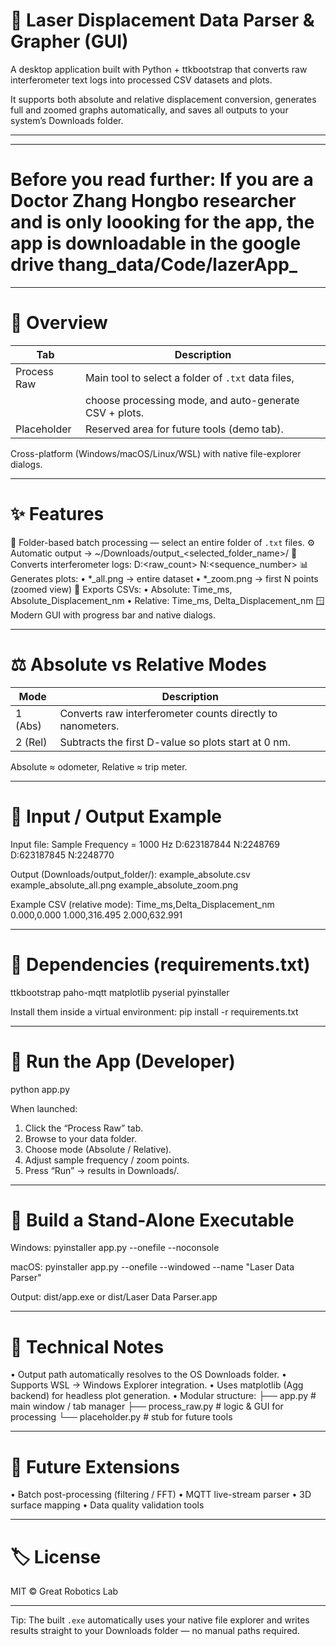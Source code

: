 # 🔬 Laser Displacement Data Parser & Grapher (GUI)

A desktop application built with Python + ttkbootstrap that converts raw interferometer
text logs into processed CSV datasets and plots.

It supports both absolute and relative displacement conversion, generates full and zoomed
graphs automatically, and saves all outputs to your system’s Downloads folder.

------------------------------------------------------------------------------------------
*******************
# Before you read further: If you are a Doctor Zhang Hongbo researcher and is only loooking for the app, the app is downloadable in the google drive thang_data/Code/lazerApp_
*******************
# 🧭 Overview

Tab                     | Description
------------------------ | -----------------------------------------------
Process Raw              | Main tool to select a folder of `.txt` data files,
                         | choose processing mode, and auto-generate CSV + plots.
Placeholder              | Reserved area for future tools (demo tab).

Cross-platform (Windows/macOS/Linux/WSL) with native file-explorer dialogs.

------------------------------------------------------------------------------------------
# ✨ Features

📁  Folder-based batch processing — select an entire folder of `.txt` files.
⚙️  Automatic output → ~/Downloads/output_<selected_folder_name>/
🧮  Converts interferometer logs: D:<raw_count> N:<sequence_number>
📊  Generates plots:
     • *_all.png  → entire dataset
     • *_zoom.png → first N points (zoomed view)
📄  Exports CSVs:
     • Absolute: Time_ms, Absolute_Displacement_nm
     • Relative: Time_ms, Delta_Displacement_nm
🪟  Modern GUI with progress bar and native dialogs.

------------------------------------------------------------------------------------------
# ⚖️ Absolute vs Relative Modes

Mode     | Description
--------- | -----------------------------------------------------------
1 (Abs)   | Converts raw interferometer counts directly to nanometers.
2 (Rel)   | Subtracts the first D-value so plots start at 0 nm.

Absolute ≈ odometer, Relative ≈ trip meter.

------------------------------------------------------------------------------------------
# 📂 Input / Output Example

Input file:
  Sample Frequency = 1000 Hz
  D:623187844 N:2248769
  D:623187845 N:2248770

Output (Downloads/output_folder/):
  example_absolute.csv
  example_absolute_all.png
  example_absolute_zoom.png

Example CSV (relative mode):
  Time_ms,Delta_Displacement_nm
  0.000,0.000
  1.000,316.495
  2.000,632.991

------------------------------------------------------------------------------------------
# 🧩 Dependencies  (requirements.txt)

ttkbootstrap
paho-mqtt
matplotlib
pyserial
pyinstaller

Install them inside a virtual environment:
  pip install -r requirements.txt

------------------------------------------------------------------------------------------
# 🚀 Run the App  (Developer)

  python app.py

When launched:
  1. Click the “Process Raw” tab.
  2. Browse to your data folder.
  3. Choose mode (Absolute / Relative).
  4. Adjust sample frequency / zoom points.
  5. Press “Run” → results in Downloads/.

------------------------------------------------------------------------------------------
# 🧱 Build a Stand-Alone Executable

Windows:
  pyinstaller app.py --onefile --noconsole

macOS:
  pyinstaller app.py --onefile --windowed --name "Laser Data Parser"

Output:  dist/app.exe  or  dist/Laser Data Parser.app

------------------------------------------------------------------------------------------
# 🧠 Technical Notes

• Output path automatically resolves to the OS Downloads folder.
• Supports WSL → Windows Explorer integration.
• Uses matplotlib (Agg backend) for headless plot generation.
• Modular structure:
    ├── app.py           # main window / tab manager
    ├── process_raw.py   # logic & GUI for processing
    └── placeholder.py   # stub for future tools

------------------------------------------------------------------------------------------
# 🧰 Future Extensions

• Batch post-processing (filtering / FFT)
• MQTT live-stream parser
• 3D surface mapping
• Data quality validation tools

------------------------------------------------------------------------------------------
# 🏷️ License
MIT © Great Robotics Lab

------------------------------------------------------------------------------------------
Tip: The built `.exe` automatically uses your native file explorer and
writes results straight to your Downloads folder — no manual paths required.
